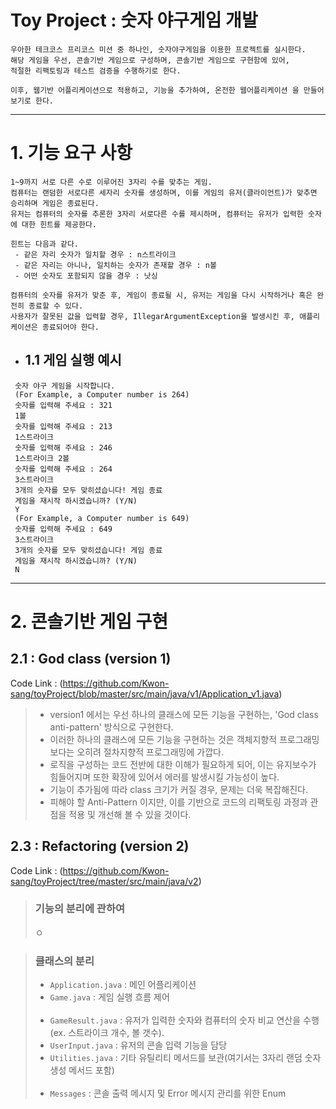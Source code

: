 # Toy Project : 숫자 야구게임 개발 
    우아한 테크코스 프리코스 미션 중 하나인, 숫자야구게임을 이용한 프로젝트를 실시한다.
    해당 게임을 우선, 콘솔기반 게임으로 구성하며, 콘솔기반 게임으로 구현함에 있어,
    적절한 리팩토링과 테스트 검증을 수행하기로 한다.
    
    이후, 웹기반 어플리케이션으로 적용하고, 기능을 추가하여, 온전한 웹어플리케이션 을 만들어보기로 한다.


---


# 1. 기능 요구 사항
    1~9까지 서로 다른 수로 이루어진 3자리 수를 맞추는 게임.
    컴퓨터는 랜덤한 서로다른 세자리 숫자를 생성하며, 이를 게임의 유저(클라이언트)가 맞추면 승리하며 게임은 종료된다.
    유저는 컴퓨터의 숫자를 추론한 3자리 서로다른 수를 제시하며, 컴퓨터는 유저가 입력한 숫자에 대한 힌트를 제공한다.
    
    힌트는 다음과 같다.
     - 같은 자리 숫자가 일치할 경우 : n스트라이크
     - 같은 자리는 아니나, 일치하는 숫자가 존재할 경우 : n볼
     - 어떤 숫자도 포함되지 않을 경우 : 낫싱
    
    컴퓨터의 숫자를 유저가 맞춘 후, 게임이 종료될 시, 유저는 게임을 다시 시작하거나 혹은 완전히 종료할 수 있다.
    사용자가 잘못된 값을 입력할 경우, IllegarArgumentException을 발생시킨 후, 애플리케이션은 종료되어야 한다.

 - ## 1.1 게임 실행 예시
```
 숫자 야구 게임을 시작합니다.
 (For Example, a Computer number is 264)
 숫자를 입력해 주세요 : 321
 1볼
 숫자를 입력해 주세요 : 213
 1스트라이크
 숫자를 입력해 주세요 : 246
 1스트라이크 2볼
 숫자를 입력해 주세요 : 264
 3스트라이크
 3개의 숫자를 모두 맞히셨습니다! 게임 종료
 게임을 재시작 하시겠습니까? (Y/N)
 Y
 (For Example, a Computer number is 649)
 숫자를 입력해 주세요 : 649
 3스트라이크
 3개의 숫자를 모두 맞히셨습니다! 게임 종료
 게임을 재시작 하시겠습니까? (Y/N)
 N
```
---

# 2. 콘솔기반 게임 구현
## 2.1 : God class (version 1) 
Code Link : (https://github.com/Kwon-sang/toyProject/blob/master/src/main/java/v1/Application_v1.java)
> - version1 에서는 우선 하나의 클래스에 모든 기능을 구현하는, 'God class anti-pattern' 방식으로 구현한다.<br/>
> - 이러한 하나의 클래스에 모든 기능을 구현하는 것은 객체지향적 프로그래밍 보다는 오히려 절차지향적 프로그래밍에 가깝다.<br/>
> - 로직을 구성하는 코드 전반에 대한 이해가 필요하게 되어, 이는 유지보수가 힘들어지며 또한 확장에 있어서 에러를 발생시킬 가능성이 높다.<br/>
> - 기능이 추가됨에 따라 class 크기가 커질 경우, 문제는 더욱 복잡해진다.
> - 피해야 할 Anti-Pattern 이지만, 이를 기반으로 코드의 리팩토링 과정과 관점을 적용 및 개선해 볼 수 있을 것이다. 

## 2.3 : Refactoring (version 2)
Code Link : (https://github.com/Kwon-sang/toyProject/tree/master/src/main/java/v2)
> ### 기능의 분리에 관하여
> ㅇ

> ### 클래스의 분리
> - `Application.java` : 메인 어플리케이션
> - `Game.java` : 게임 실행 흐름 제어<br/><br/>
> - `GameResult.java` : 유저가 입력한 숫자와 컴퓨터의 숫자 비교 연산을 수행(ex. 스트라이크 개수, 볼 갯수).<br/>
> - `UserInput.java` : 유저의 콘솔 입력 기능을 담당
> - `Utilities.java` : 기타 유틸리티 메서드를 보관(여기서는 3자리 랜덤 숫자 생성 메서드 포함)<br/><br/>
> - `Messages` : 콘솔 출력 메시지 및 Error 메시지 관리를 위한 Enum